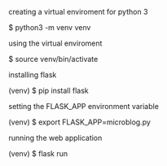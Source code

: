 creating a virtual enviroment for python 3

$ python3 -m venv venv

using the virtual enviroment

$ source venv/bin/activate

installing flask

(venv) $ pip install flask

setting the FLASK_APP environment variable

(venv) $ export FLASK_APP=microblog.py

running the web application

(venv) $ flask run